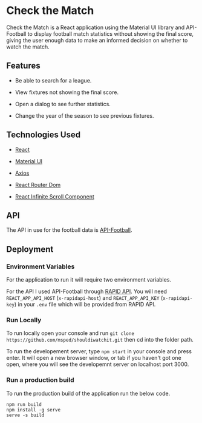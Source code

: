 # Check the Match

Check the Match is a React application using the Material UI library and API-Football to display football match statistics without showing the final score, giving the user enough data to make an informed decision on whether to watch the match.

## Features

- Be able to search for a league.

- View fixtures not showing the final score.

- Open a dialog to see further statistics.

- Change the year of the season to see previous fixtures.

## Technologies Used

- [React](https://reactjs.org/)

- [Material UI](https://mui.com/)

- [Axios](https://axios-http.com/)

- [React Router Dom](https://v5.reactrouter.com/web/guides/quick-start)

- [React Infinite Scroll Component](https://github.com/ankeetmaini/react-infinite-scroll-component#readme)

## API

The API in use for the football data is [API-Football](https://www.api-football.com/).

## Deployment

### Environment Variables

For the application to run it will require two environment variables.

For the API I used API-Football through [RAPID API](https://rapidapi.com/api-sports/api/api-football/). You will need `REACT_APP_API_HOST` (`x-rapidapi-host`) and `REACT_APP_API_KEY` (`x-rapidapi-key`) in your `.env` file which will be provided from RAPID API.

### Run Locally

To run locally open your console and run `git clone https://github.com/msped/shouldiwatchit.git` then cd into the folder path.

To run the developement server, type `npm start` in your console and press enter. It will open a new browser window, or tab if you haven't got one open, where you will see the developemnt server on localhost port 3000.

### Run a production build

To run the production build of the application run the below code.

```
npm run build
npm install -g serve
serve -s build
```
